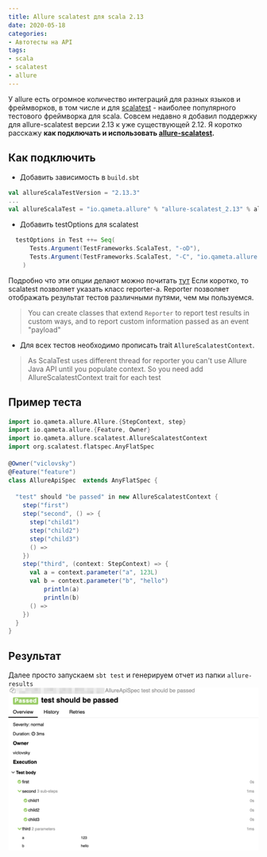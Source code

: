 ```yaml
---
title: Allure scalatest для scala 2.13
date: 2020-05-18
categories: 
- Автотесты на API
tags:
- scala
- scalatest
- allure 
---
```

У allure есть огромное количество интеграций для разных языков и фреймворков, в том числе и для [scalatest](http://www.scalatest.org/) - наиболее популярного тестового фреймворка для scala. 
Совсем недавно я добавил поддержку для allure-scalatest версии 2.13 к уже существующей 2.12. 
Я коротко расскажу  **как подключать и использовать [allure-scalatest](https://github.com/allure-framework/allure-java/tree/master/allure-scalatest).**

## Как подключить
* Добавить зависимость в ```build.sbt```
```sbt
val allureScalaTestVersion = "2.13.3"
...
val allureScalaTest = "io.qameta.allure" % "allure-scalatest_2.13" % allureScalaTestVersion % Test
```

* Добавить testOptions для scalatest
```sbt
  testOptions in Test ++= Seq(
      Tests.Argument(TestFrameworks.ScalaTest, "-oD"),
      Tests.Argument(TestFrameworks.ScalaTest, "-C", "io.qameta.allure.scalatest.AllureScalatest")
    )
```
Подробно что эти опции делают можно почитать [тут](http://www.scalatest.org/user_guide/using_scalatest_with_sbt) 
Если коротко, то scalatest позволяет указать класс reporter-а. Reporter позволяет отображать результат тестов различными путями, чем мы пользуемся. 
 > You can create classes that extend <code>Reporter</code> to report test results in custom ways, and to
> report custom information passed as an event "payload"

*  Для всех тестов необходимо прописать trait ```AllureScalatestContext```.
>As ScalaTest uses different thread for reporter you can't use Allure Java API until you populate context. So you need add AllureScalatestContext trait for each test

## Пример теста
```scala
import io.qameta.allure.Allure.{StepContext, step}
import io.qameta.allure.{Feature, Owner}
import io.qameta.allure.scalatest.AllureScalatestContext
import org.scalatest.flatspec.AnyFlatSpec

@Owner("viclovsky")
@Feature("feature")
class AllureApiSpec  extends AnyFlatSpec {

  "test" should "be passed" in new AllureScalatestContext {
    step("first")
    step("second", () => {
      step("child1")
      step("child2")
      step("child3")
      () =>
    })
    step("third", (context: StepContext) => {
      val a = context.parameter("a", 123L)
      val b = context.parameter("b", "hello")
          println(a)
          println(b)
      () =>
    })
  }
}
```

## Результат
Далее просто запускаем ```sbt test``` и генерируем отчет из папки ```allure-results```
![Alt text](/images/2020-05-18-allure-scalatest.png)
